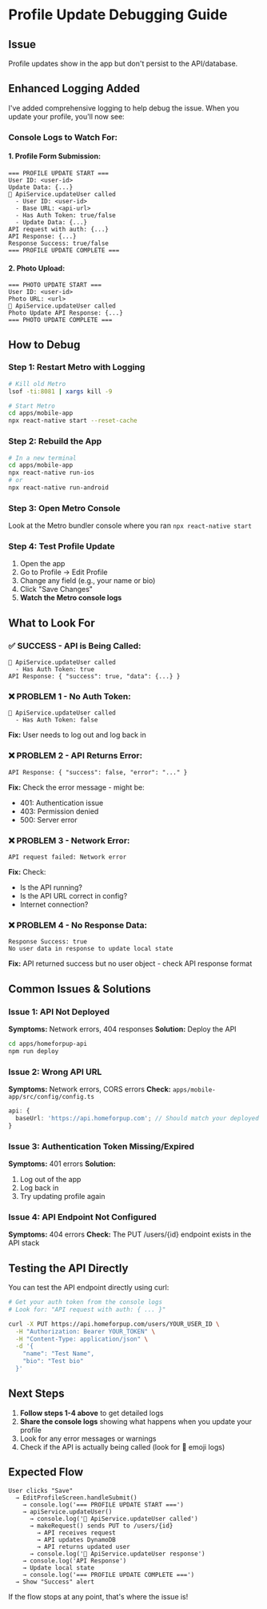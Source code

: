 # Profile Update Debugging Guide

## Issue

Profile updates show in the app but don't persist to the API/database.

## Enhanced Logging Added

I've added comprehensive logging to help debug the issue. When you update your profile, you'll now see:

### Console Logs to Watch For:

#### 1. Profile Form Submission:

```
=== PROFILE UPDATE START ===
User ID: <user-id>
Update Data: {...}
🔄 ApiService.updateUser called
  - User ID: <user-id>
  - Base URL: <api-url>
  - Has Auth Token: true/false
  - Update Data: {...}
API request with auth: {...}
API Response: {...}
Response Success: true/false
=== PROFILE UPDATE COMPLETE ===
```

#### 2. Photo Upload:

```
=== PHOTO UPDATE START ===
User ID: <user-id>
Photo URL: <url>
🔄 ApiService.updateUser called
Photo Update API Response: {...}
=== PHOTO UPDATE COMPLETE ===
```

## How to Debug

### Step 1: Restart Metro with Logging

```bash
# Kill old Metro
lsof -ti:8081 | xargs kill -9

# Start Metro
cd apps/mobile-app
npx react-native start --reset-cache
```

### Step 2: Rebuild the App

```bash
# In a new terminal
cd apps/mobile-app
npx react-native run-ios
# or
npx react-native run-android
```

### Step 3: Open Metro Console

Look at the Metro bundler console where you ran `npx react-native start`

### Step 4: Test Profile Update

1. Open the app
2. Go to Profile → Edit Profile
3. Change any field (e.g., your name or bio)
4. Click "Save Changes"
5. **Watch the Metro console logs**

## What to Look For

### ✅ SUCCESS - API is Being Called:

```
🔄 ApiService.updateUser called
  - Has Auth Token: true
API Response: { "success": true, "data": {...} }
```

### ❌ PROBLEM 1 - No Auth Token:

```
🔄 ApiService.updateUser called
  - Has Auth Token: false
```

**Fix:** User needs to log out and log back in

### ❌ PROBLEM 2 - API Returns Error:

```
API Response: { "success": false, "error": "..." }
```

**Fix:** Check the error message - might be:

- 401: Authentication issue
- 403: Permission denied
- 500: Server error

### ❌ PROBLEM 3 - Network Error:

```
API request failed: Network error
```

**Fix:** Check:

- Is the API running?
- Is the API URL correct in config?
- Internet connection?

### ❌ PROBLEM 4 - No Response Data:

```
Response Success: true
No user data in response to update local state
```

**Fix:** API returned success but no user object - check API response format

## Common Issues & Solutions

### Issue 1: API Not Deployed

**Symptoms:** Network errors, 404 responses
**Solution:** Deploy the API

```bash
cd apps/homeforpup-api
npm run deploy
```

### Issue 2: Wrong API URL

**Symptoms:** Network errors, CORS errors
**Check:** `apps/mobile-app/src/config/config.ts`

```typescript
api: {
  baseUrl: 'https://api.homeforpup.com'; // Should match your deployed API
}
```

### Issue 3: Authentication Token Missing/Expired

**Symptoms:** 401 errors
**Solution:**

1. Log out of the app
2. Log back in
3. Try updating profile again

### Issue 4: API Endpoint Not Configured

**Symptoms:** 404 errors
**Check:** The PUT /users/{id} endpoint exists in the API stack

## Testing the API Directly

You can test the API endpoint directly using curl:

```bash
# Get your auth token from the console logs
# Look for: "API request with auth: { ... }"

curl -X PUT https://api.homeforpup.com/users/YOUR_USER_ID \
  -H "Authorization: Bearer YOUR_TOKEN" \
  -H "Content-Type: application/json" \
  -d '{
    "name": "Test Name",
    "bio": "Test bio"
  }'
```

## Next Steps

1. **Follow steps 1-4 above** to get detailed logs
2. **Share the console logs** showing what happens when you update your profile
3. Look for any error messages or warnings
4. Check if the API is actually being called (look for 🔄 emoji logs)

## Expected Flow

```
User clicks "Save"
  → EditProfileScreen.handleSubmit()
    → console.log('=== PROFILE UPDATE START ===')
    → apiService.updateUser()
      → console.log('🔄 ApiService.updateUser called')
      → makeRequest() sends PUT to /users/{id}
        → API receives request
        → API updates DynamoDB
        → API returns updated user
      → console.log('🔄 ApiService.updateUser response')
    → console.log('API Response')
    → Update local state
    → console.log('=== PROFILE UPDATE COMPLETE ===')
  → Show "Success" alert
```

If the flow stops at any point, that's where the issue is!
